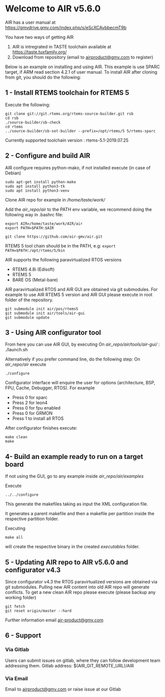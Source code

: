# Welcome to AIR v5.6.0

AIR has a user manual at https://gmvdrive.gmv.com/index.php/s/eScXCAybbecmT9b

You have two ways of getting AIR
1) AIR is intregrated in TASTE toolchain available at  https://taste.tuxfamily.org/
2) Download from repository (email to airproduct@gmv.com to register)

Below is an example on installing and using AIR.
This example is use SPARC target, if ARM read section 4.2.1 of user manual.
To install AIR after cloning from git, you should do the following:

## 1 - Install RTEMS toolchain for RTEMS 5
Execute the following:

```
git clone git://git.rtems.org/rtems-source-builder.git rsb
cd rsb
./source-builder/sb-check
cd rtems
../source-builder/sb-set-builder --prefix=/opt/rtems/5 5/rtems-sparc
```

Currently supported toolchain version : rtems-5.1-2019.07.25

## 2 - Configure and build AIR
AIR configure requires python-mako, if not installed execute (in case of Debian)

    sudo apt-get install python-mako
    sudo apt install python3-tk
    sudo apt install python3-venv

Clone AIR repo for example in */home/taste/work/*


Add the *air_repo/air* to the PATH env variable, we recommend doing the following way in .bashrc file:

    export AIR=/home/taste/work/AIR/air
    export PATH=$PATH:$AIR

    git clone https://github.com/air-gmv/air.git
RTEMS 5 tool chain should be in the PATH, e.g:
    `export PATH=$PATH:/opt/rtems/5/bin` 

AIR supports the following paravirtualized RTOS versions
- RTEMS 4.8i (Edisoft)
- RTEMS 5
- BARE OS (Metal-bare)

AIR paravirtualized RTOS and AIR GUI are obtained via git submodules. For example to use AIR 
RTEMS 5 version and AIR GUI please execute in root folder of the repository.

    git submodule init air/pos/rtems5
    git submodule init air/tools/air-gui
    git submodule update

## 3 - Using AIR configurator tool

From here you can use AIR GUI, by executing On *air_repo/air/tools/air-gui/* :
    ./launch.sh

Alternatively if you prefer command line, do the following step:
On *air_repo/air* execute

    ./configure 

Configurator interface will enquire the user for options (architecture, BSP, FPU, Cache, Debugger, RTOS). For example

* Press 0 for sparc 
* Press 2 for leon4
* Press 0 for fpu enabled
* Press 0 for GRMON
* Press 1 to install all RTOS


After configurator finishes execute:

```
make clean
make
```


## 4- Build an example ready to run on a target board
If not using the GUI, go to any example inside *air_repo/air/examples*

Execute

    ../../configure

This generate the makefiles taking as input the XML configuration file.

It generates a parent makefile and then a makefile per partition inside the respective partition folder.
 
Executing

    make all

will create the respective binary in the created *executables* folder.

## 5 - Updating AIR repo to AIR v5.6.0 and configurator v4.3
Since configurator v4.3 the RTOS paravirtualized versions are obtained via git submodules.
Pulling new AIR content into old AIR repo will generate conflicts. To get a new clean
AIR repo please execute (please backup any working folder)

    git fetch
    git reset origin/master --hard
    
Further information email air-product@gmv.com

## 6 - Support
### Via Gitlab
Users can submit issues on gitlab, where they can follow development team addressing them.
Gitlab address:
$(AIR_GIT_REMOTE_URL)/AIR

### Via Email
Email to airproduct@gmv.com or raise issue at our Gitlab
